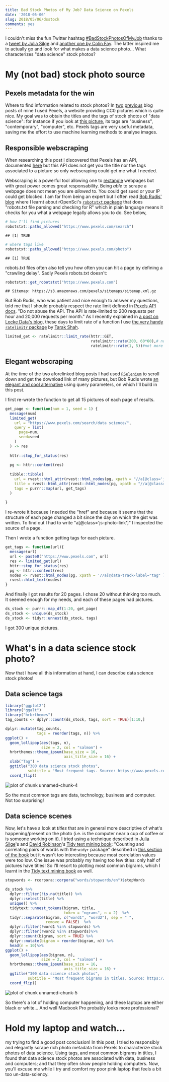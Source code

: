 ```yaml
---
title: Bad Stock Photos of My Job? Data Science on Pexels
date: '2018-05-06'
slug: 2018/05/06/dsstock
comments: yes
---
```



I couldn't miss the fun Twitter hashtag [#BadStockPhotosOfMyJob](https://twitter.com/hashtag/BadStockPhotosOfMyJob?src=hash) thanks to a [tweet by Julia Silge](https://twitter.com/juliasilge/status/992952211201130497)  and [another one by Colin Fay](https://twitter.com/_ColinFay/status/993055416266436608). The latter inspired me to actually go and look for what makes a data science photo... What characterizes "data science" stock photos?

<!--more-->

# My (not bad) stock photo source

## Pexels metadata for the win

Where to find information related to stock photos? In [two](http://www.masalmon.eu/2018/01/04/bubblegumpuppies/) [previous](http://www.masalmon.eu/2018/01/07/rainbowing/) blog posts of mine I used Pexels, a website providing CC0 pictures which is quite nice. My goal was to obtain the titles and the tags of stock photos of "data science": for instance if you look at [this picture](https://www.pexels.com/photo/black-laptop-beside-black-computer-mouse-inside-room-669996/), its tags are "business", "contemporary", "computer", etc. Pexels tags are very useful metadata, saving me the effort to use machine learning methods to analyse images.

## Responsible webscraping

When researching this post I discovered that Pexels has an API, documented [here](https://www.pexels.com/api/documentation/) but this API does not get you the title nor the tags associated to a picture so only webscraping could get me what I needed.

Webscraping is a powerful tool allowing one to [rectangle](https://speakerdeck.com/jennybc/data-rectangling) webpages but with great power comes great responsability. Being _able_ to scrape a webpage does not mean you are _allowed_ to. You could get sued or your IP could get blocked. I am far from being an expert but I often read [Bob Rudis' blog](https://rud.is/b/) where I learnt about rOpenSci's [`robotstxt` package](https://github.com/ropenscilabs/robotstxt) that does "robots.txt file parsing and checking for R" which in plain language means it checks for you what a webpage legally allows you to do. See below, 


```r
# how I'll find pictures
robotstxt::paths_allowed("https://www.pexels.com/search")
```

```
## [1] TRUE
```

```r
# where tags live
robotstxt::paths_allowed("https://www.pexels.com/photo")
```

```
## [1] TRUE
```

robots.txt files often also tell you how often you can hit a page by defining a "crawling delay". Sadly Pexels robots.txt doesn't:


```r
robotstxt::get_robotstxt("https://www.pexels.com")
```

```
## Sitemap: https://s3.amazonaws.com/pexels/sitemaps/sitemap.xml.gz
```

But Bob Rudis, who was patient and nice enough to answer my questions, told me that I should probably respect the rate limit defined in [Pexels API docs](https://www.pexels.com/api/documentation/). "Do not abuse the API. The API is rate-limited to 200 requests per hour and 20,000 requests per month." As I recently explained in [a post on Locke Data's blog](https://itsalocke.com/blog/some-web-api-package-development-lessons-from-hibpwned/), these days to limit rate of a function I use [the very handy `ratelimitr` package](https://github.com/tarakc02/ratelimitr) by [Tarak Shah](https://tarakc02.github.io/).


```r
limited_get <- ratelimitr::limit_rate(httr::GET,
                                      ratelimitr::rate(200, 60*60),# not more than 200 times an hour
                                      ratelimitr::rate(1, 5))#not more than 1 time every 5 seconds
```

## Elegant webscraping

At the time of the two aforelinked blog posts I had used [`RSelenium`](https://github.com/ropensci/RSelenium) to scroll down and get the download link of many pictures, but Bob Rudis wrote [an elegant and cool alternative](https://gist.github.com/hrbrmstr/4cabe4af87bd2c5fe664b0b44a574366) using query parameters, on which I'll build in this post. 

I first re-wrote the function to get all 15 pictures of each page of results.

```r
get_page <- function(num = 1, seed = 1) {
  message(num)
  limited_get(
    url = "https://www.pexels.com/search/data science/",
    query = list(
      page=num,
      seed=seed
    )
  ) -> res
  
  httr::stop_for_status(res)
  
  pg <- httr::content(res)
  
  tibble::tibble(
    url = rvest::html_attr(rvest::html_nodes(pg, xpath = "//a[@class='js-photo-link']"), "href"),
    title = rvest::html_attr(rvest::html_nodes(pg, xpath = "//a[@class='js-photo-link']"), "title"),
    tags = purrr::map(url, get_tags)
  )
  
} 

```

I re-wrote it because I needed the "href" and because it seems that the structure of each page changed a bit since the day on which the gist was written. To find out I had to write "a[@class='js-photo-link']" I inspected the source of a page.

Then I wrote a function getting tags for each picture.

```r
get_tags <- function(url){
  message(url)
  url <- paste0("https://www.pexels.com", url)
  res <- limited_get(url)
  httr::stop_for_status(res)
  pg <- httr::content(res)
  nodes <- rvest::html_nodes(pg, xpath = '//a[@data-track-label="tag" ]')
  rvest::html_text(nodes)
}
```
And finally I got results for 20 pages. I chose 20 without thinking too much. It seemed enough for my needs, and each of these pages had pictures.

```r
ds_stock <- purrr::map_df(1:20, get_page)
ds_stock <- unique(ds_stock)
ds_stock <- tidyr::unnest(ds_stock, tags)
```



I got 300 unique pictures.

# What's in a data science stock photo?

Now that I have all this information at hand, I can describe data science stock photos!

## Data science tags


```r
library("ggplot2")
library("ggalt")
library("hrbrthemes")
tag_counts <- dplyr::count(ds_stock, tags, sort = TRUE)[1:10,]

dplyr::mutate(tag_counts,
              tags = reorder(tags, n)) %>% 
ggplot() +
  geom_lollipop(aes(tags, n),
                size = 2, col = "salmon") +
  hrbrthemes::theme_ipsum(base_size = 16,
                          axis_title_size = 16) +
  xlab("Tag") +
  ggtitle("300 data science stock photos",
          subtitle = "Most frequent tags. Source: https://www.pexels.com") +
  coord_flip()
```

![plot of chunk unnamed-chunk-4](../img/figure/source/2018-05-06-dsstock/unnamed-chunk-4-1.png)

So the most common tags are data, technology, business and computer. Not too surprising! 

## Data science scenes

Now, let's have a look at _titles_ that are in general more descriptive of what's happening/present on the photo (i.e. is the computer near a cup of coffee or is someone working on it). I tried using a technique described in [Julia Silge](https://juliasilge.com/)'s and [David Robinson](http://varianceexplained.org/)'s [Tidy text mining book](https://www.tidytextmining.com): "Counting and correlating pairs of words with the `widyr` package" described in [this section of the book](https://www.tidytextmining.com/ngrams.html#counting-and-correlating-pairs-of-words-with-the-widyr-package) but it wasn't too interesting because most correlation values were too low. One issue was probably my having too few titles: only half of pictures have titles! So I'll resort to plotting most common bigrams, which I learnt in the [Tidy text mining book](https://www.tidytextmining.com) as well.



```r
stopwords <- rcorpora::corpora("words/stopwords/en")$stopWords

ds_stock %>%
  dplyr::filter(!is.na(title)) %>%
  dplyr::select(title) %>%
  unique() %>%
  tidytext::unnest_tokens(bigram, title,
                          token = "ngrams", n = 2)  %>%
  tidyr::separate(bigram, c("word1", "word2"), sep = " ",
                  remove = FALSE)  %>%
  dplyr::filter(!word1 %in% stopwords) %>%
  dplyr::filter(!word2 %in% stopwords)%>%
  dplyr::count(bigram, sort = TRUE) %>%
  dplyr::mutate(bigram = reorder(bigram, n)) %>%
  head(n = 10)%>%
ggplot() +
  geom_lollipop(aes(bigram, n),
                size = 2, col = "salmon") +
  hrbrthemes::theme_ipsum(base_size = 16,
                          axis_title_size = 16) +
  ggtitle("300 data science stock photos",
          subtitle = "Most frequent bigrams in titles. Source: https://www.pexels.com")+
  coord_flip()
```

![plot of chunk unnamed-chunk-5](/figure/source/2018-05-06-dsstock/unnamed-chunk-5-1.png)

So there's a lot of holding computer happening, and these laptops are either black or white... And well Macbook Pro probably looks more professional?

# Hold my laptop and watch...

my trying to find a good post conclusion! In this post, I tried to responsibly and elegantly scrape rich photo metadata from Pexels to characterize stock photos of data science. Using tags, and most common bigrams in titles, I found that data science stock photos are associated with data, business and computers; and that they often show people holding computers. Now, you'll excuse me while I try and comfort my poor pink laptop that feels a bit too un-data-sciency.

